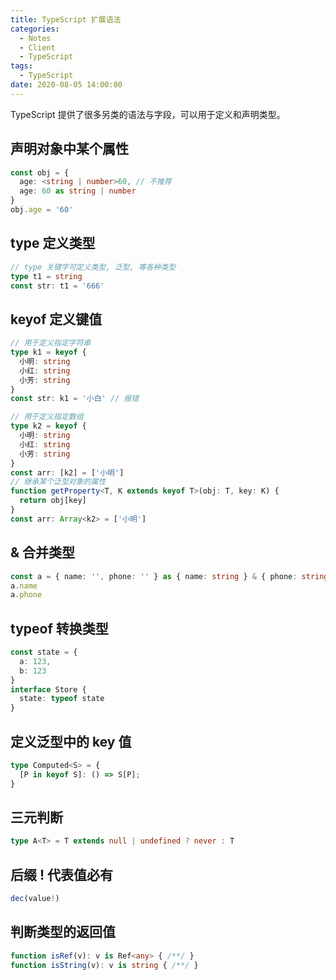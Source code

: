 ```yaml
---
title: TypeScript 扩展语法
categories:
  - Notes
  - Client
  - TypeScript
tags:
  - TypeScript
date: 2020-08-05 14:00:00
---
```


TypeScript 提供了很多另类的语法与字段，可以用于定义和声明类型。

## 声明对象中某个属性

~~~ts
const obj = {
  age: <string | number>60, // 不推荐
  age: 60 as string | number
}
obj.age = '60'
~~~

<!-- more -->

## type 定义类型

~~~ts
// type 关键字可定义类型, 泛型, 等各种类型
type t1 = string
const str: t1 = '666'
~~~

## keyof 定义键值

~~~ts
// 用于定义指定字符串
type k1 = keyof {
  小明: string
  小红: string
  小芳: string
}
const str: k1 = '小白' // 报错

// 用于定义指定数组
type k2 = keyof {
  小明: string
  小红: string
  小芳: string
}
const arr: [k2] = ['小明']
// 继承某个泛型对象的属性
function getProperty<T, K extends keyof T>(obj: T, key: K) {
  return obj[key]
}
const arr: Array<k2> = ['小明']
~~~

## & 合并类型

~~~ts
const a = { name: '', phone: '' } as { name: string } & { phone: string }
a.name
a.phone
~~~

## typeof 转换类型

~~~ts
const state = {
  a: 123,
  b: 123
}
interface Store {
  state: typeof state
}
~~~

## 定义泛型中的 key 值

~~~ts
type Computed<S> = {
  [P in keyof S]: () => S[P];
}
~~~

## 三元判断

~~~ts
type A<T> = T extends null | undefined ? never : T
~~~

## 后缀 ! 代表值必有

~~~ts
dec(value!)
~~~

## 判断类型的返回值

~~~ts
function isRef(v): v is Ref<any> { /**/ }
function isString(v): v is string { /**/ }
~~~
